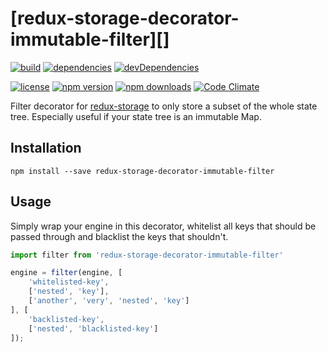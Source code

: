 # [redux-storage-decorator-immutable-filter][]

[![build](https://travis-ci.org/danscan/redux-storage-decorator-immutable-filter.svg?branch=master)](https://travis-ci.org/danscan/redux-storage-decorator-immutable-filter)
[![dependencies](https://david-dm.org/danscan/redux-storage-decorator-immutable-filter.svg)](https://david-dm.org/danscan/redux-storage-decorator-immutable-filter)
[![devDependencies](https://david-dm.org/danscan/redux-storage-decorator-immutable-filter/dev-status.svg)](https://david-dm.org/danscan/redux-storage-decorator-immutable-filter#info=devDependencies)

[![license](https://img.shields.io/npm/l/redux-storage-decorator-immutable-filter.svg?style=flat-square)](https://www.npmjs.com/package/redux-storage-decorator-immutable-filter)
[![npm version](https://img.shields.io/npm/v/redux-storage-decorator-immutable-filter.svg?style=flat-square)](https://www.npmjs.com/package/redux-storage-decorator-immutable-filter)
[![npm downloads](https://img.shields.io/npm/dm/redux-storage-decorator-immutable-filter.svg?style=flat-square)](https://www.npmjs.com/package/redux-storage-decorator-immutable-filter)
[![Code Climate](https://codeclimate.com/github/danscan/redux-storage-decorator-immutable-filter/badges/gpa.svg)](https://codeclimate.com/github/danscan/redux-storage-decorator-immutable-filter)

Filter decorator for [redux-storage][] to only store a subset of the whole
state tree.  Especially useful if your state tree is an immutable Map.

## Installation

    npm install --save redux-storage-decorator-immutable-filter

## Usage

Simply wrap your engine in this decorator, whitelist all keys that should
be passed through and blacklist the keys that shouldn't.

```javascript
import filter from 'redux-storage-decorator-immutable-filter'

engine = filter(engine, [
    'whitelisted-key',
    ['nested', 'key'],
    ['another', 'very', 'nested', 'key']
], [
    'backlisted-key',
    ['nested', 'blacklisted-key']
]);
```

  [redux-storage]: https://github.com/michaelcontento/redux-storage
